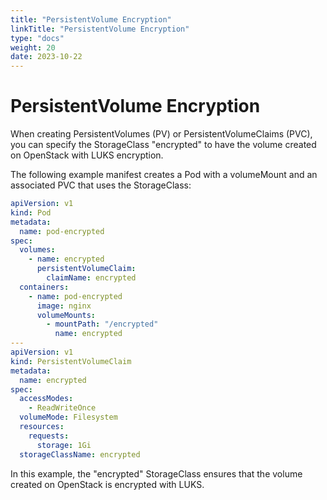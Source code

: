 ```yaml
---
title: "PersistentVolume Encryption"
linkTitle: "PersistentVolume Encryption"
type: "docs"
weight: 20
date: 2023-10-22
---
```


# PersistentVolume Encryption

When creating PersistentVolumes (PV) or PersistentVolumeClaims (PVC), you can specify the StorageClass "encrypted" to have the volume created on OpenStack with LUKS encryption.

The following example manifest creates a Pod with a volumeMount and an associated PVC that uses the StorageClass:

```yaml
apiVersion: v1
kind: Pod
metadata:
  name: pod-encrypted
spec:
  volumes:
    - name: encrypted
      persistentVolumeClaim:
        claimName: encrypted
  containers:
    - name: pod-encrypted
      image: nginx
      volumeMounts:
        - mountPath: "/encrypted"
          name: encrypted
---
apiVersion: v1
kind: PersistentVolumeClaim
metadata:
  name: encrypted
spec:
  accessModes:
    - ReadWriteOnce
  volumeMode: Filesystem
  resources:
    requests:
      storage: 1Gi
  storageClassName: encrypted
```

In this example, the "encrypted" StorageClass ensures that the volume created on OpenStack is encrypted with LUKS.
